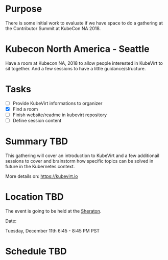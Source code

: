 # Purpose

There is some initial work to evaluate if we have space to do a gathering at
the Contributor Summit at KubeCon NA 2018.


# Kubecon North America - Seattle
Have a room at Kubecon NA, 2018 to allow people interested in KubeVirt to sit together.
And a few sessions to have a little guidance/structure.


# Tasks
- [ ] Provide KubeVirt informations to organizer
- [x] Find a room
- [ ] Finish website/readme in kubevirt repository
- [ ] Define session content

# Summary TBD
This gathering will cover an introduction to KubeVirt and a few additionail
sessions to cover and brainstorm how specific topics can be solved in future
in the Kubernetes context.

More details on: <https://kubevirt.io>


# Location TBD
The event is going to be held at the [Sheraton](https://www.marriott.com/hotels/travel/seasi-sheraton-grand-seattle/).

Date:

Tuesday, December 11th
6:45 - 8:45 PM PST


# Schedule TBD
